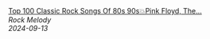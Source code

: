 <!--2024-09-13 13:00:07-->
<div class="yb">
  <a class="nodecor" href="/posts.html?rok/top_100_classic_rock_songs_of_80s_90s_pink_floyd_the_beatles_the_rolling_stones_queen_acdc">
    <img class="preview" data-videoid="iUOQa84BtWU" src="https://i2.ytimg.com/vi/iUOQa84BtWU/hqdefault.jpg" align="middle" alt="">
  </a>
  <div class="inlbl text">
    <a class="nodecor" href="/posts.html?rok/top_100_classic_rock_songs_of_80s_90s_pink_floyd_the_beatles_the_rolling_stones_queen_acdc">Top 100 Classic Rock Songs Of 80s 90s💥Pink Floyd, The...</a><br>
    <i class="smaller2">Rock Melody</i><br>
    <i class="smaller3">2024-09-13</i>
  </div>
</div>

